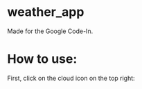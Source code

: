 # weather_app
Made for the Google Code-In.

# How to use:
First, click on the cloud icon on the top right:
